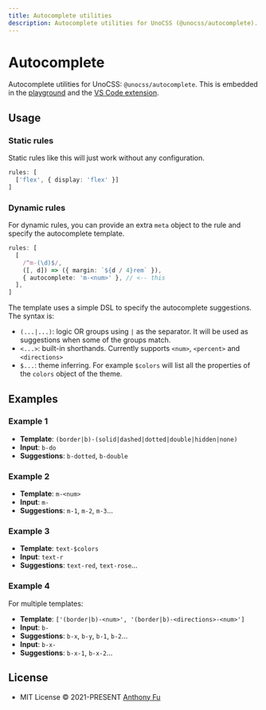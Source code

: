 ```yaml
---
title: Autocomplete utilities
description: Autocomplete utilities for UnoCSS (@unocss/autocomplete).
---
```


# Autocomplete

Autocomplete utilities for UnoCSS: `@unocss/autocomplete`. This is embedded in the <a href="/play" target="_blank" rel="noreferrer">playground</a> and the [VS Code extension](/integrations/vscode).

## Usage

### Static rules

Static rules like this will just work without any configuration.

```ts
rules: [
  ['flex', { display: 'flex' }]
]
```

### Dynamic rules

For dynamic rules, you can provide an extra `meta` object to the rule and specify the autocomplete template.

```ts
rules: [
  [
    /^m-(\d)$/,
    ([, d]) => ({ margin: `${d / 4}rem` }),
    { autocomplete: 'm-<num>' }, // <-- this
  ],
]
```

The template uses a simple DSL to specify the autocomplete suggestions. The syntax is:

- `(...|...)`: logic OR groups using `|` as the separator. It will be used as suggestions when some of the groups match.
- `<...>`: built-in shorthands. Currently supports `<num>`, `<percent>` and `<directions>`
- `$...`: theme inferring. For example `$colors` will list all the properties of the `colors` object of the theme.

## Examples

### Example 1

- **Template**: `(border|b)-(solid|dashed|dotted|double|hidden|none)`
- **Input**: `b-do`
- **Suggestions**: `b-dotted`, `b-double`

### Example 2

- **Template**: `m-<num>`
- **Input**: `m-`
- **Suggestions**: `m-1`, `m-2`, `m-3`…

### Example 3

- **Template**: `text-$colors`
- **Input**: `text-r`
- **Suggestions**: `text-red`, `text-rose`…

### Example 4

For multiple templates:

- **Template**: `['(border|b)-<num>', '(border|b)-<directions>-<num>']`
- **Input**: `b-`
- **Suggestions**: `b-x`, `b-y`, `b-1`, `b-2`…
- **Input**: `b-x-`
- **Suggestions**: `b-x-1`, `b-x-2`…

## License

- MIT License &copy; 2021-PRESENT [Anthony Fu](https://github.com/antfu)
